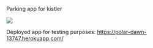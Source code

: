 Parking app for kistler

![](https://git.kistler.com/Gmt/parkingapp2/-/raw/master/sampleImage.png?inline=false)

Deployed app for testing purposes:
https://polar-dawn-13747.herokuapp.com/

